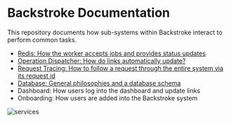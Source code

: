 # Backstroke Documentation

This repository documents how sub-systems within Backstroke interact to perform common tasks.

- [Redis: How the worker accepts jobs and provides status updates](REDIS.md)
- [Operation Dispatcher: How do links automatically update?](OPERATION_DISPATCHER.md)
- [Request Tracing: How to follow a request through the entire system via its request id](REQUEST_TRACING.md)
- [Database: General philosophies and a database schema](DATABASE.md)
- Dashboard: How users log into the dashboard and update links
- Onboarding: How users are added into the Backstroke system

![services](https://user-images.githubusercontent.com/1704236/33268089-d718e718-d349-11e7-9baa-75d86d05604b.png)
